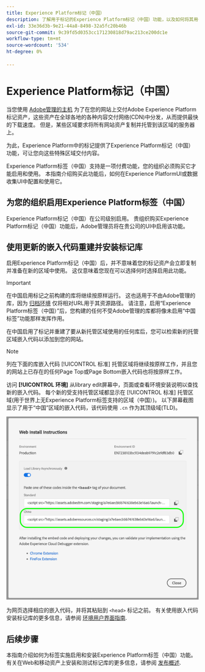 ```yaml
---
title: Experience Platform标记（中国）
description: 了解用于标记的Experience Platform标记（中国）功能，以及如何将其用于在多个地理区域交付您的内容。
exl-id: 33e36d3b-9e21-44a8-8498-32a5fc20b46b
source-git-commit: 9c39fd5d0353cc171230818d79ac213ce200dc1e
workflow-type: tm+mt
source-wordcount: '534'
ht-degree: 0%

---
```


# Experience Platform标记（中国）

当您使用 [Adobe管理的主机](./hosts/managed-by-adobe-host.md) 为了在您的网站上交付Adobe Experience Platform标记资产，这些资产在全球各地的各种内容交付网络(CDN)中分发，从而提供最快的下载速度。 但是，某些区域要求将所有网站资产复制并托管到该区域的服务器上。

为此，Experience Platform中的标记提供了Experience Platform标记（中国）功能，可让您向这些特殊区域交付内容。

Experience Platform标签（中国）支持是一项付费功能，您的组织必须购买它才能启用和使用。 本指南介绍购买此功能后，如何在Experience PlatformUI或数据收集UI中配置和使用它。

## 为您的组织启用Experience Platform标签（中国）

Experience Platform标记（中国）在公司级别启用。 贵组织购买Experience Platform标记（中国）功能后，Adobe管理员将在贵公司的UI中启用该功能。

## 使用更新的嵌入代码重建并安装标记库

启用Experience Platform标记（中国）后，并不意味着您的标记资产会立即复制并准备在新的区域中使用。 这仅意味着您现在可以选择何时选择启用此功能。

>[!IMPORTANT]
>
>在中国启用标记之前构建的库将继续按原样运行。 这也适用于不由Adobe管理的库，因为 [归档环境](./environments.md#archive) 仅将相对URL用于其资源路径。 请注意，启用“Experience Platform标签（中国）”后，您构建的任何不受Adobe管理的库都将像未启用“中国标签”功能那样发挥作用。

在中国启用了标记并重建了要从新托管区域使用的任何库后，您可以检索新的托管区域嵌入代码以添加到您的网站。

>[!NOTE]
>
>列在下面的库嵌入代码 [!UICONTROL 标准] 托管区域将继续按原样工作，并且您的网站上已存在的任何Page Top或Page Bottom嵌入代码也将按原样工作。

访问 **[!UICONTROL 环境]** 从library edit屏幕中，页面或查看环境安装说明以查找新的嵌入代码。 每个新的受支持托管区域都显示在 [!UICONTROL 标准] 托管区域(用于世界上无Experience Platform标签支持的区域（中国）)。 以下屏幕截图显示了用于“中国”区域的嵌入代码，该代码使用 `.cn` 作为其顶级域(TLD)。

![中国地区的嵌入代码](../../images/ui/publishing/premium-cdn/embed-codes.png)

为网页选择相应的嵌入代码，并将其粘贴到 `<head>` 标记之前。 有关使用嵌入代码安装标记库的更多信息，请参阅 [环境用户界面指南](./environments.md#installation).

## 后续步骤

本指南介绍如何为标签实施启用和安装Experience Platform标签（中国）功能。 有关在Web和移动资产上安装和测试标记库的更多信息，请参阅 [发布概述](./overview.md).
